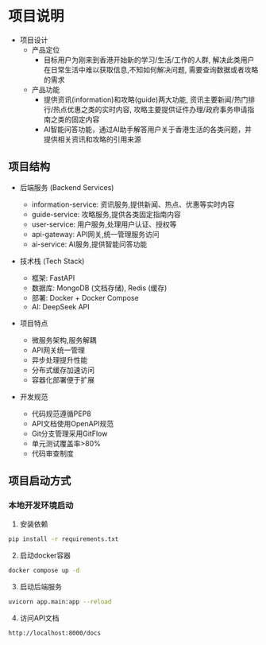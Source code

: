 # 项目说明
- 项目设计
  - 产品定位
    - 目标用户为刚来到香港开始新的学习/生活/工作的人群, 解决此类用户在日常生活中难以获取信息,不知如何解决问题, 需要查询数据或者攻略的需求
  - 产品功能
    - 提供资讯(information)和攻略(guide)两大功能, 资讯主要新闻/热门排行/热点优惠之类的实时内容, 攻略主要提供证件办理/政府事务申请指南之类的固定内容
    - AI智能问答功能，通过AI助手解答用户关于香港生活的各类问题，并提供相关资讯和攻略的引用来源

## 项目结构
- 后端服务 (Backend Services)
  - information-service: 资讯服务,提供新闻、热点、优惠等实时内容
  - guide-service: 攻略服务,提供各类固定指南内容
  - user-service: 用户服务,处理用户认证、授权等
  - api-gateway: API网关,统一管理服务访问
  - ai-service: AI服务,提供智能问答功能
  
- 技术栈 (Tech Stack)
  - 框架: FastAPI
  - 数据库: MongoDB (文档存储), Redis (缓存)
  - 部署: Docker + Docker Compose
  - AI: DeepSeek API
  
- 项目特点
  - 微服务架构,服务解耦
  - API网关统一管理
  - 异步处理提升性能
  - 分布式缓存加速访问
  - 容器化部署便于扩展

- 开发规范
  - 代码规范遵循PEP8
  - API文档使用OpenAPI规范
  - Git分支管理采用GitFlow
  - 单元测试覆盖率>80%
  - 代码审查制度

## 项目启动方式

### 本地开发环境启动

1. 安装依赖
```bash
pip install -r requirements.txt
```

2. 启动docker容器
```bash
docker compose up -d
```

3. 启动后端服务
```bash
uvicorn app.main:app --reload
```

4. 访问API文档
```bash
http://localhost:8000/docs
```



